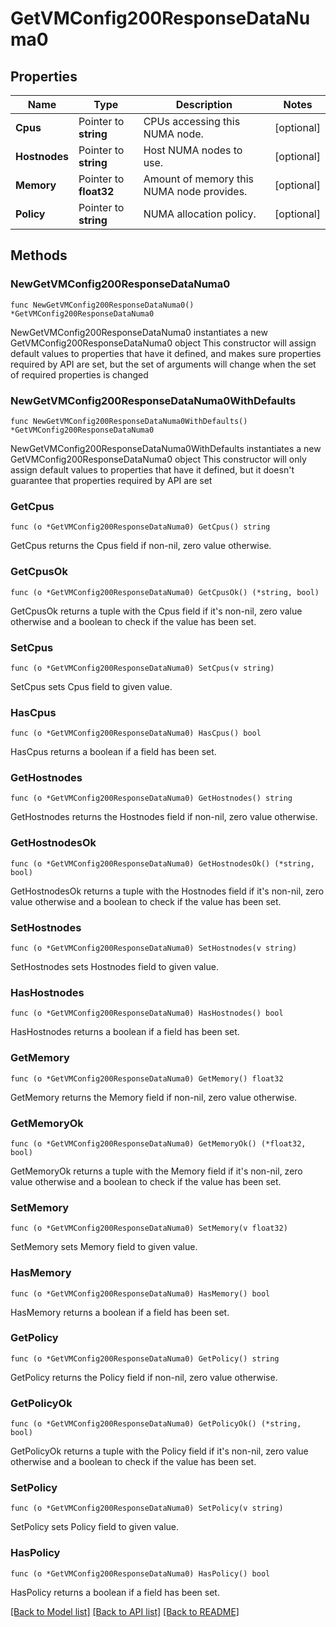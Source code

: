 # GetVMConfig200ResponseDataNuma0

## Properties

Name | Type | Description | Notes
------------ | ------------- | ------------- | -------------
**Cpus** | Pointer to **string** | CPUs accessing this NUMA node. | [optional] 
**Hostnodes** | Pointer to **string** | Host NUMA nodes to use. | [optional] 
**Memory** | Pointer to **float32** | Amount of memory this NUMA node provides. | [optional] 
**Policy** | Pointer to **string** | NUMA allocation policy. | [optional] 

## Methods

### NewGetVMConfig200ResponseDataNuma0

`func NewGetVMConfig200ResponseDataNuma0() *GetVMConfig200ResponseDataNuma0`

NewGetVMConfig200ResponseDataNuma0 instantiates a new GetVMConfig200ResponseDataNuma0 object
This constructor will assign default values to properties that have it defined,
and makes sure properties required by API are set, but the set of arguments
will change when the set of required properties is changed

### NewGetVMConfig200ResponseDataNuma0WithDefaults

`func NewGetVMConfig200ResponseDataNuma0WithDefaults() *GetVMConfig200ResponseDataNuma0`

NewGetVMConfig200ResponseDataNuma0WithDefaults instantiates a new GetVMConfig200ResponseDataNuma0 object
This constructor will only assign default values to properties that have it defined,
but it doesn't guarantee that properties required by API are set

### GetCpus

`func (o *GetVMConfig200ResponseDataNuma0) GetCpus() string`

GetCpus returns the Cpus field if non-nil, zero value otherwise.

### GetCpusOk

`func (o *GetVMConfig200ResponseDataNuma0) GetCpusOk() (*string, bool)`

GetCpusOk returns a tuple with the Cpus field if it's non-nil, zero value otherwise
and a boolean to check if the value has been set.

### SetCpus

`func (o *GetVMConfig200ResponseDataNuma0) SetCpus(v string)`

SetCpus sets Cpus field to given value.

### HasCpus

`func (o *GetVMConfig200ResponseDataNuma0) HasCpus() bool`

HasCpus returns a boolean if a field has been set.

### GetHostnodes

`func (o *GetVMConfig200ResponseDataNuma0) GetHostnodes() string`

GetHostnodes returns the Hostnodes field if non-nil, zero value otherwise.

### GetHostnodesOk

`func (o *GetVMConfig200ResponseDataNuma0) GetHostnodesOk() (*string, bool)`

GetHostnodesOk returns a tuple with the Hostnodes field if it's non-nil, zero value otherwise
and a boolean to check if the value has been set.

### SetHostnodes

`func (o *GetVMConfig200ResponseDataNuma0) SetHostnodes(v string)`

SetHostnodes sets Hostnodes field to given value.

### HasHostnodes

`func (o *GetVMConfig200ResponseDataNuma0) HasHostnodes() bool`

HasHostnodes returns a boolean if a field has been set.

### GetMemory

`func (o *GetVMConfig200ResponseDataNuma0) GetMemory() float32`

GetMemory returns the Memory field if non-nil, zero value otherwise.

### GetMemoryOk

`func (o *GetVMConfig200ResponseDataNuma0) GetMemoryOk() (*float32, bool)`

GetMemoryOk returns a tuple with the Memory field if it's non-nil, zero value otherwise
and a boolean to check if the value has been set.

### SetMemory

`func (o *GetVMConfig200ResponseDataNuma0) SetMemory(v float32)`

SetMemory sets Memory field to given value.

### HasMemory

`func (o *GetVMConfig200ResponseDataNuma0) HasMemory() bool`

HasMemory returns a boolean if a field has been set.

### GetPolicy

`func (o *GetVMConfig200ResponseDataNuma0) GetPolicy() string`

GetPolicy returns the Policy field if non-nil, zero value otherwise.

### GetPolicyOk

`func (o *GetVMConfig200ResponseDataNuma0) GetPolicyOk() (*string, bool)`

GetPolicyOk returns a tuple with the Policy field if it's non-nil, zero value otherwise
and a boolean to check if the value has been set.

### SetPolicy

`func (o *GetVMConfig200ResponseDataNuma0) SetPolicy(v string)`

SetPolicy sets Policy field to given value.

### HasPolicy

`func (o *GetVMConfig200ResponseDataNuma0) HasPolicy() bool`

HasPolicy returns a boolean if a field has been set.


[[Back to Model list]](../README.md#documentation-for-models) [[Back to API list]](../README.md#documentation-for-api-endpoints) [[Back to README]](../README.md)


